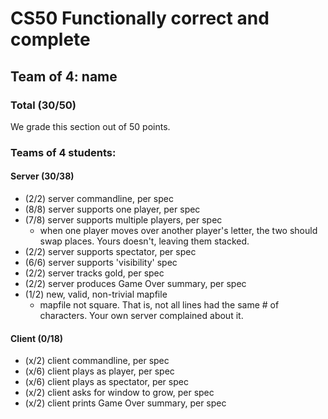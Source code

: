 # CS50 Functionally correct and complete
## Team of 4: name

### Total (30/50)

We grade this section out of 50 points.

### Teams of 4 students:

#### Server (30/38)

  * (2/2) server commandline, per spec
  * (8/8) server supports one player, per spec
  * (7/8) server supports multiple players, per spec
	- when one player moves over another player's letter, the two should swap places.  Yours doesn't, leaving them stacked.
  * (2/2) server supports spectator, per spec
  * (6/6) server supports 'visibility' spec
  * (2/2) server tracks gold, per spec
  * (2/2) server produces Game Over summary, per spec
  * (1/2) new, valid, non-trivial mapfile
	-  mapfile not square. That is, not all lines had the same # of characters. Your own server complained about it. 

#### Client (0/18)
  * (x/2) client commandline, per spec
  * (x/6) client plays as player, per spec
  * (x/6) client plays as spectator, per spec
  * (x/2) client asks for window to grow, per spec
  * (x/2) client prints Game Over summary, per spec
